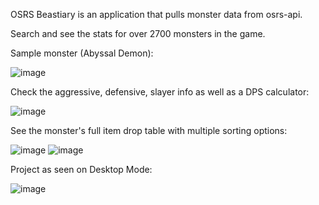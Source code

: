 OSRS Beastiary is an application that pulls monster data from osrs-api.

Search and see the stats for over 2700 monsters in the game.

Sample monster (Abyssal Demon): 

![image](https://user-images.githubusercontent.com/56058518/132081727-2c25e154-99d9-43f6-a1ce-f1d1cb953028.png)

Check the aggressive, defensive, slayer info as well as a DPS calculator:

![image](https://user-images.githubusercontent.com/56058518/132081770-441f4ba8-6c25-4721-b0e0-9550df5182a9.png)

See the monster's full item drop table with multiple sorting options:

![image](https://user-images.githubusercontent.com/56058518/132081797-6097732d-c56d-4f7a-82c7-3fd3772ee4ac.png)
![image](https://user-images.githubusercontent.com/56058518/132081806-f790fc26-2131-42a0-981c-ea06e72e1490.png)

Project as seen on Desktop Mode: 

![image](https://user-images.githubusercontent.com/56058518/132081840-0387bf67-0979-4a62-bf1b-c59bc613eec1.png)
